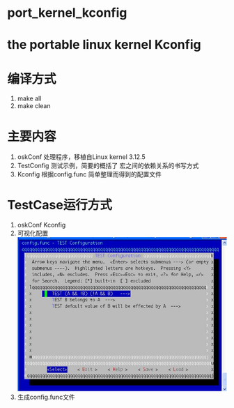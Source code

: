 # port_kernel_kconfig
the portable linux kernel Kconfig
=========================================
编译方式
=========================================
1. make all
2. make clean

主要内容
=========================================
1. oskConf    处理程序，移植自Linux kernel 3.12.5
2. TestConfig 测试示例，简要的概括了 宏之间的依赖关系的书写方式
3. Kconfig    根据config.func 简单整理而得到的配置文件

TestCase运行方式
=========================================
1. oskConf Kconfig 
2. 可视化配置
![image](https://github.com/hubert-he/port_kernel_kconfig/blob/master/TestCase/img1.jpg)
3. 生成config.func文件

